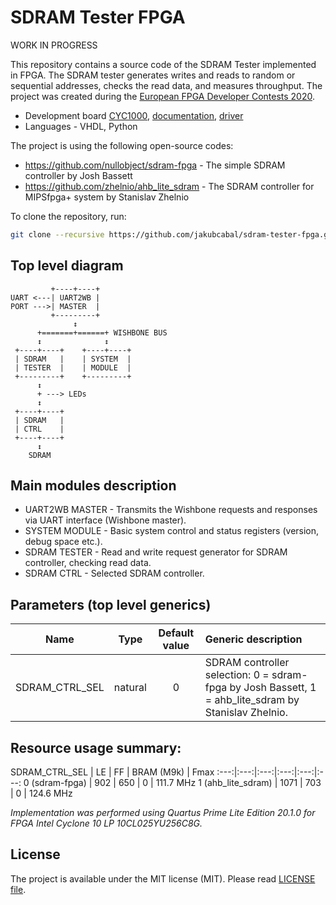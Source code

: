 # SDRAM Tester FPGA

WORK IN PROGRESS

This repository contains a source code of the SDRAM Tester implemented in FPGA. The SDRAM tester generates writes and reads to random or sequential addresses, checks the read data, and measures throughput. The project was created during the [European FPGA Developer Contests 2020](https://www.arrow.com/en/research-and-events/events/fpga-developer-contest-2020).

* Development board [CYC1000](https://shop.trenz-electronic.de/en/Products/Trenz-Electronic/CYC1000-Intel-Cyclone-10/), [documentation](https://www.trenz-electronic.de/fileadmin/docs/Trenz_Electronic/Modules_and_Module_Carriers/2.5x6.15/TEI0003/REV02/Documents/CYC1000%20User%20Guide.pdf), [driver](https://shop.trenz-electronic.de/en/TEI0003-02-CYC1000-with-Cyclone-10-FPGA-8-MByte-SDRAM?path=Trenz_Electronic/Modules_and_Module_Carriers/2.5x6.15/TEI0003/Driver/Arrow_USB_Programmer)
* Languages - VHDL, Python

The project is using the following open-source codes:

- https://github.com/nullobject/sdram-fpga - The simple SDRAM controller by Josh Bassett
- https://github.com/zhelnio/ahb_lite_sdram - The SDRAM controller for MIPSfpga+ system by Stanislav Zhelnio

To clone the repository, run:

```bash
git clone --recursive https://github.com/jakubcabal/sdram-tester-fpga.git
```

## Top level diagram
```
         +----+----+
UART <---| UART2WB |
PORT --->| MASTER  |
         +---------+
              ↕
      +=======+======+ WISHBONE BUS
      ↕              ↕
 +----+----+    +----+----+
 | SDRAM   |    | SYSTEM  |
 | TESTER  |    | MODULE  |
 +---------+    +---------+
      ↕
      + ---> LEDs
      ↕
 +----+----+ 
 | SDRAM   | 
 | CTRL    | 
 +----+----+
      ↕
    SDRAM
```

## Main modules description

* UART2WB MASTER - Transmits the Wishbone requests and responses via UART interface (Wishbone master).
* SYSTEM MODULE - Basic system control and status registers (version, debug space etc.).
* SDRAM TESTER - Read and write request generator for SDRAM controller, checking read data.
* SDRAM CTRL - Selected SDRAM controller.

## Parameters (top level generics)

Name | Type | Default value | Generic description
---|:---:|:---:|:---
SDRAM_CTRL_SEL | natural | 0 | SDRAM controller selection: 0 = sdram-fpga by Josh Bassett, 1 = ahb_lite_sdram by Stanislav Zhelnio.

## Resource usage summary:

SDRAM_CTRL_SEL | LE | FF | BRAM (M9k) | Fmax
:---:|:---:|:---:|:---:|:---:|:---:
0 (sdram-fpga) | 902 | 650 | 0 | 111.7 MHz
1 (ahb_lite_sdram) | 1071 | 703 | 0 | 124.6 MHz

*Implementation was performed using Quartus Prime Lite Edition 20.1.0 for FPGA Intel Cyclone 10 LP 10CL025YU256C8G.*

## License
The project is available under the MIT license (MIT). Please read [LICENSE file](LICENSE).